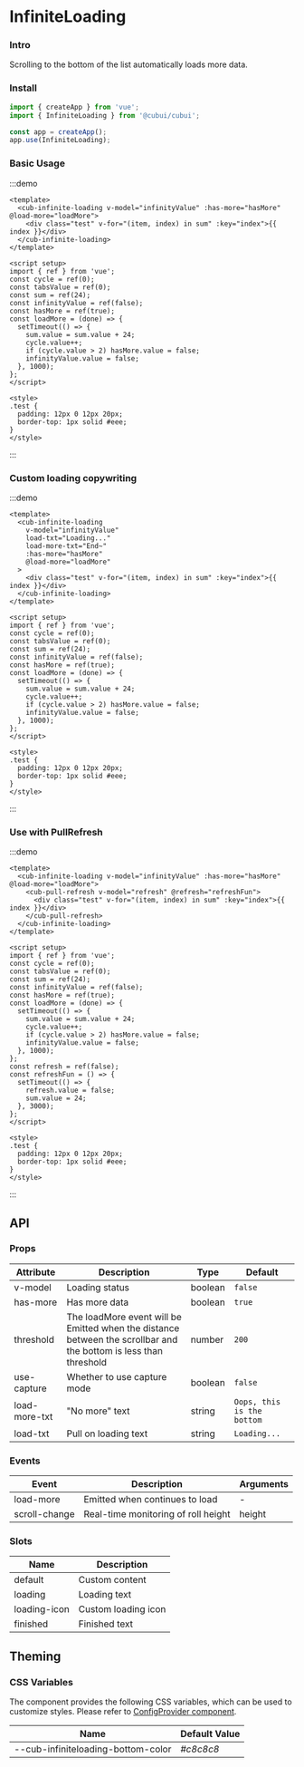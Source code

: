 # InfiniteLoading

### Intro

Scrolling to the bottom of the list automatically loads more data.

### Install

```js
import { createApp } from 'vue';
import { InfiniteLoading } from '@cubui/cubui';

const app = createApp();
app.use(InfiniteLoading);
```

### Basic Usage

:::demo

```vue
<template>
  <cub-infinite-loading v-model="infinityValue" :has-more="hasMore" @load-more="loadMore">
    <div class="test" v-for="(item, index) in sum" :key="index">{{ index }}</div>
  </cub-infinite-loading>
</template>

<script setup>
import { ref } from 'vue';
const cycle = ref(0);
const tabsValue = ref(0);
const sum = ref(24);
const infinityValue = ref(false);
const hasMore = ref(true);
const loadMore = (done) => {
  setTimeout(() => {
    sum.value = sum.value + 24;
    cycle.value++;
    if (cycle.value > 2) hasMore.value = false;
    infinityValue.value = false;
  }, 1000);
};
</script>

<style>
.test {
  padding: 12px 0 12px 20px;
  border-top: 1px solid #eee;
}
</style>
```

:::

### Custom loading copywriting

:::demo

```vue
<template>
  <cub-infinite-loading
    v-model="infinityValue"
    load-txt="Loading..."
    load-more-txt="End~"
    :has-more="hasMore"
    @load-more="loadMore"
  >
    <div class="test" v-for="(item, index) in sum" :key="index">{{ index }}</div>
  </cub-infinite-loading>
</template>

<script setup>
import { ref } from 'vue';
const cycle = ref(0);
const tabsValue = ref(0);
const sum = ref(24);
const infinityValue = ref(false);
const hasMore = ref(true);
const loadMore = (done) => {
  setTimeout(() => {
    sum.value = sum.value + 24;
    cycle.value++;
    if (cycle.value > 2) hasMore.value = false;
    infinityValue.value = false;
  }, 1000);
};
</script>

<style>
.test {
  padding: 12px 0 12px 20px;
  border-top: 1px solid #eee;
}
</style>
```

:::

### Use with PullRefresh

:::demo

```vue
<template>
  <cub-infinite-loading v-model="infinityValue" :has-more="hasMore" @load-more="loadMore">
    <cub-pull-refresh v-model="refresh" @refresh="refreshFun">
      <div class="test" v-for="(item, index) in sum" :key="index">{{ index }}</div>
    </cub-pull-refresh>
  </cub-infinite-loading>
</template>

<script setup>
import { ref } from 'vue';
const cycle = ref(0);
const tabsValue = ref(0);
const sum = ref(24);
const infinityValue = ref(false);
const hasMore = ref(true);
const loadMore = (done) => {
  setTimeout(() => {
    sum.value = sum.value + 24;
    cycle.value++;
    if (cycle.value > 2) hasMore.value = false;
    infinityValue.value = false;
  }, 1000);
};
const refresh = ref(false);
const refreshFun = () => {
  setTimeout(() => {
    refresh.value = false;
    sum.value = 24;
  }, 3000);
};
</script>

<style>
.test {
  padding: 12px 0 12px 20px;
  border-top: 1px solid #eee;
}
</style>
```

:::

## API

### Props

| Attribute     | Description                                                                                                      | Type    | Default                    |
| ------------- | ---------------------------------------------------------------------------------------------------------------- | ------- | -------------------------- |
| v-model       | Loading status                                                                                                   | boolean | `false`                    |
| has-more      | Has more data                                                                                                    | boolean | `true`                     |
| threshold     | The loadMore event will be Emitted when the distance between the scrollbar and the bottom is less than threshold | number  | `200`                      |
| use-capture   | Whether to use capture mode                                                                                      | boolean | `false`                    |
| load-more-txt | "No more" text                                                                                                   | string  | `Oops, this is the bottom` |
| load-txt      | Pull on loading text                                                                                             | string  | `Loading...`               |

### Events

| Event         | Description                         | Arguments |
| ------------- | ----------------------------------- | --------- |
| load-more     | Emitted when continues to load      | -         |
| scroll-change | Real-time monitoring of roll height | height    |

### Slots

| Name         | Description         |
| ------------ | ------------------- |
| default      | Custom content      |
| loading      | Loading text        |
| loading-icon | Custom loading icon |
| finished     | Finished text       |

## Theming

### CSS Variables

The component provides the following CSS variables, which can be used to customize styles. Please refer to [ConfigProvider component](#/en-US/component/configprovider).

| Name                               | Default Value |
| ---------------------------------- | ------------- |
| --cub-infiniteloading-bottom-color | _#c8c8c8_     |
